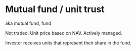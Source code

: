 # Mutual fund / unit trust

aka mutual fund, fund

Not traded. Unit price based on NAV. Actively managed.

Investor receives units that represent their share in the fund.
